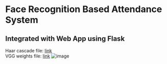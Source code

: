 # Face Recognition Based Attendance System

## Integrated with Web App using Flask
Haar cascade file: [link](https://github.com/opencv/opencv/blob/master/data/haarcascades/haarcascade_frontalface_default.xml)
</br>
VGG weights file: [link](https://drive.google.com/file/d/1971Xk5RwedbudGgTIrGAL4F7Aifu7id1/view)
![image](https://github.com/samarsreddy/Face-Recognition-Based-Attendance-App/blob/master/demo-images/8.png)
